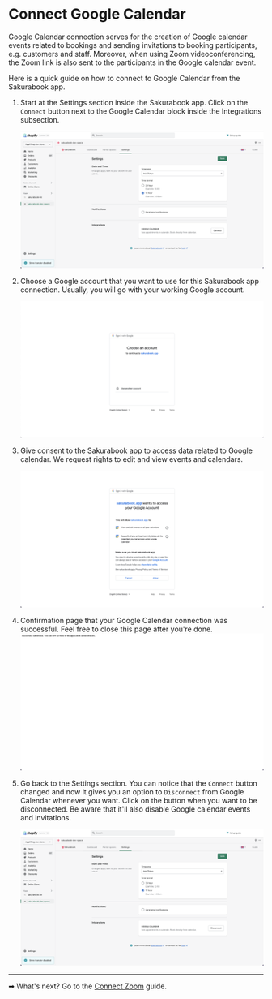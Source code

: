 # Connect Google Calendar

Google Calendar connection serves for the creation of Google calendar events related to bookings and sending invitations to booking participants, e.g. customers and staff. Moreover, when using Zoom videoconferencing, the Zoom link is also sent to the participants in the Google calendar event.

Here is a quick guide on how to connect to Google Calendar from the Sakurabook app.

1. Start at the Settings section inside the Sakurabook app. Click on the `Connect` button next to the Google Calendar block inside the Integrations subsection.

   ![Alt text](../img/Screenshot%202022-08-31%20at%2014.34.33.png?raw=true "Sakurabook Google Connect")

2. Choose a Google account that you want to use for this Sakurabook app connection. Usually, you will go with your working Google account.

   ![Alt text](../img/Screenshot%202022-08-31%20at%2015.45.07.png?raw=true "Sakurabook Google Account")

3. Give consent to the Sakurabook app to access data related to Google calendar. We request rights to edit and view events and calendars.

   ![Alt text](../img/Screenshot%202022-08-31%20at%2015.45.21.png?raw=true "Sakurabook Google Consent")

4. Confirmation page that your Google Calendar connection was successful. Feel free to close this page after you're done.
   ![Alt text](../img/Screenshot%202022-08-31%20at%2015.45.30.png?raw=true "Sakurabook Google Successfull")

5. Go back to the Settings section. You can notice that the `Connect` button changed and now it gives you an option to `Disconnect` from Google Calendar whenever you want. Click on the button when you want to be disconnected. Be aware that it'll also disable Google calendar events and invitations.

   ![Alt text](../img/Screenshot%202022-08-31%20at%2015.46.13.png?raw=true "Sakurabook Google Disconnect")

---

➡ What's next? Go to the [Connect Zoom](./connect-zoom.md) guide.
